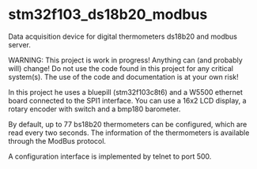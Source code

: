 # stm32f103_ds18b20_modbus
Data acquisition device for digital thermometers ds18b20 and modbus server.

WARNING: This project is work in progress! Anything can (and probably will) change! Do not use the code found in this project for any critical system(s). The use of the code and documentation is at your own risk!

In this project he uses a bluepill (stm32f103c8t6) and a W5500 ethernet board connected to the SPI1 interface. You can use a 16x2 LCD display, a rotary encoder with switch and a bmp180 barometer.

By default, up to 77 bs18b20 thermometers can be configured, which are read every two seconds. The information of the thermometers is available through the ModBus protocol. 

A configuration interface is implemented by telnet to port 500. 
